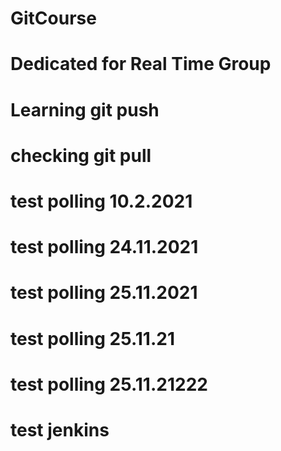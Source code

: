 # GitCourse
# Dedicated for Real Time Group
# Learning git push
# checking git pull
# test polling 10.2.2021 
# test polling 24.11.2021     
# test polling 25.11.2021 
# test polling 25.11.21 
# test polling   25.11.21222
# test jenkins
